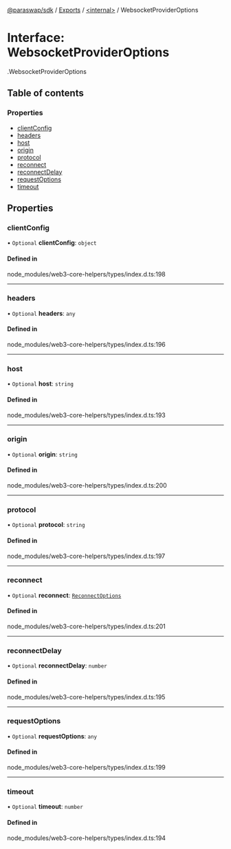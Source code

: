 [@paraswap/sdk](../README.md) / [Exports](../modules.md) / [<internal\>](../modules/internal_.md) / WebsocketProviderOptions

# Interface: WebsocketProviderOptions

[<internal>](../modules/internal_.md).WebsocketProviderOptions

## Table of contents

### Properties

- [clientConfig](internal_.WebsocketProviderOptions.md#clientconfig)
- [headers](internal_.WebsocketProviderOptions.md#headers)
- [host](internal_.WebsocketProviderOptions.md#host)
- [origin](internal_.WebsocketProviderOptions.md#origin)
- [protocol](internal_.WebsocketProviderOptions.md#protocol)
- [reconnect](internal_.WebsocketProviderOptions.md#reconnect)
- [reconnectDelay](internal_.WebsocketProviderOptions.md#reconnectdelay)
- [requestOptions](internal_.WebsocketProviderOptions.md#requestoptions)
- [timeout](internal_.WebsocketProviderOptions.md#timeout)

## Properties

### clientConfig

• `Optional` **clientConfig**: `object`

#### Defined in

node_modules/web3-core-helpers/types/index.d.ts:198

___

### headers

• `Optional` **headers**: `any`

#### Defined in

node_modules/web3-core-helpers/types/index.d.ts:196

___

### host

• `Optional` **host**: `string`

#### Defined in

node_modules/web3-core-helpers/types/index.d.ts:193

___

### origin

• `Optional` **origin**: `string`

#### Defined in

node_modules/web3-core-helpers/types/index.d.ts:200

___

### protocol

• `Optional` **protocol**: `string`

#### Defined in

node_modules/web3-core-helpers/types/index.d.ts:197

___

### reconnect

• `Optional` **reconnect**: [`ReconnectOptions`](internal_.ReconnectOptions.md)

#### Defined in

node_modules/web3-core-helpers/types/index.d.ts:201

___

### reconnectDelay

• `Optional` **reconnectDelay**: `number`

#### Defined in

node_modules/web3-core-helpers/types/index.d.ts:195

___

### requestOptions

• `Optional` **requestOptions**: `any`

#### Defined in

node_modules/web3-core-helpers/types/index.d.ts:199

___

### timeout

• `Optional` **timeout**: `number`

#### Defined in

node_modules/web3-core-helpers/types/index.d.ts:194
